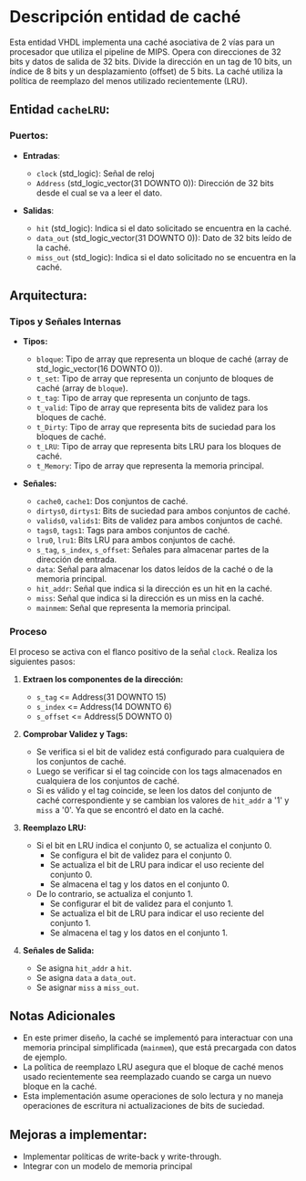 # Descripción entidad de caché

Esta entidad VHDL implementa una caché asociativa de 2 vías para un procesador que utiliza el pipeline de MIPS. Opera con direcciones de 32 bits y datos de salida de 32 bits. 
Divide la dirección en un tag de 10 bits, un índice de 8 bits y un desplazamiento (offset) de 5 bits. 
La caché utiliza la política de reemplazo del menos utilizado recientemente (LRU). 

## Entidad `cacheLRU`: 

### Puertos: 

- **Entradas**:
	- `clock` (std_logic): Señal de reloj 
	- `Address` (std_logic_vector(31 DOWNTO 0)): Dirección de 32 bits desde el cual se va a leer el dato. 

- **Salidas**:
	- `hit` (std_logic): Indica si el dato solicitado se encuentra en la caché.
  - `data_out` (std_logic_vector(31 DOWNTO 0)): Dato de 32 bits leído de la caché.
  - `miss_out` (std_logic): Indica si el dato solicitado no se encuentra en la caché.

## Arquitectura:

### Tipos y Señales Internas

- **Tipos:**
  - `bloque`: Tipo de array que representa un bloque de caché (array de std_logic_vector(16 DOWNTO 0)).
  - `t_set`: Tipo de array que representa un conjunto de bloques de caché (array de `bloque`).
  - `t_tag`: Tipo de array que representa un conjunto de tags.
  - `t_valid`: Tipo de array que representa bits de validez para los bloques de caché.
  - `t_Dirty`: Tipo de array que representa bits de suciedad para los bloques de caché.
  - `t_LRU`: Tipo de array que representa bits LRU para los bloques de caché.
  - `t_Memory`: Tipo de array que representa la memoria principal.

- **Señales:**
  - `cache0`, `cache1`: Dos conjuntos de caché.
  - `dirtys0`, `dirtys1`: Bits de suciedad para ambos conjuntos de caché.
  - `valids0`, `valids1`: Bits de validez para ambos conjuntos de caché.
  - `tags0`, `tags1`: Tags para ambos conjuntos de caché.
  - `lru0`, `lru1`: Bits LRU para ambos conjuntos de caché.
  - `s_tag`, `s_index`, `s_offset`: Señales para almacenar partes de la dirección de entrada.
  - `data`: Señal para almacenar los datos leídos de la caché o de la memoria principal.
  - `hit_addr`: Señal que indica si la dirección es un hit en la caché.
  - `miss`: Señal que indica si la dirección es un miss en la caché.
  - `mainmem`: Señal que representa la memoria principal.

### Proceso

El proceso se activa con el flanco positivo de la señal `clock`.
Realiza los siguientes pasos:

1. **Extraen los componentes de la dirección:**
   - `s_tag` <= Address(31 DOWNTO 15)
   - `s_index` <= Address(14 DOWNTO 6)
   - `s_offset` <= Address(5 DOWNTO 0)
  
2. **Comprobar Validez y Tags:**
   - Se verifica si el bit de validez está configurado para cualquiera de los conjuntos de caché.
   - Luego se verificar si el tag coincide con los tags almacenados en cualquiera de los conjuntos de caché.
   - Si es válido y el tag coincide, se leen los datos del conjunto de caché correspondiente y se cambian los valores de `hit_addr` a '1' y `miss` a '0'. Ya que se encontró el dato en la caché. 

3. **Reemplazo LRU:**
   - Si el bit en LRU indica el conjunto 0, se actualiza el conjunto 0.
     - Se configura el bit de validez para el conjunto 0.
     - Se actualiza el bit de LRU para indicar el uso reciente del conjunto 0.
     - Se almacena el tag y los datos en el conjunto 0.
   - De lo contrario, se actualiza el conjunto 1.
     - Se configurar el bit de validez para el conjunto 1.
     - Se actualiza el bit de LRU para indicar el uso reciente del conjunto 1.
     - Se almacena el tag y los datos en el conjunto 1.

4. **Señales de Salida:**
   - Se asigna `hit_addr` a `hit`.
   - Se asigna `data` a `data_out`.
   - Se asignar `miss` a `miss_out`.



## Notas Adicionales

- En este primer diseño, la caché se implementó para interactuar con una memoria principal simplificada (`mainmem`), que está precargada con datos de ejemplo. 
- La política de reemplazo LRU asegura que el bloque de caché menos usado recientemente sea reemplazado cuando se carga un nuevo bloque en la caché.
- Esta implementación asume operaciones de solo lectura y no maneja operaciones de escritura ni actualizaciones de bits de suciedad.

## Mejoras a implementar:

- Implementar políticas de write-back y write-through.
- Integrar con un modelo de memoria principal
